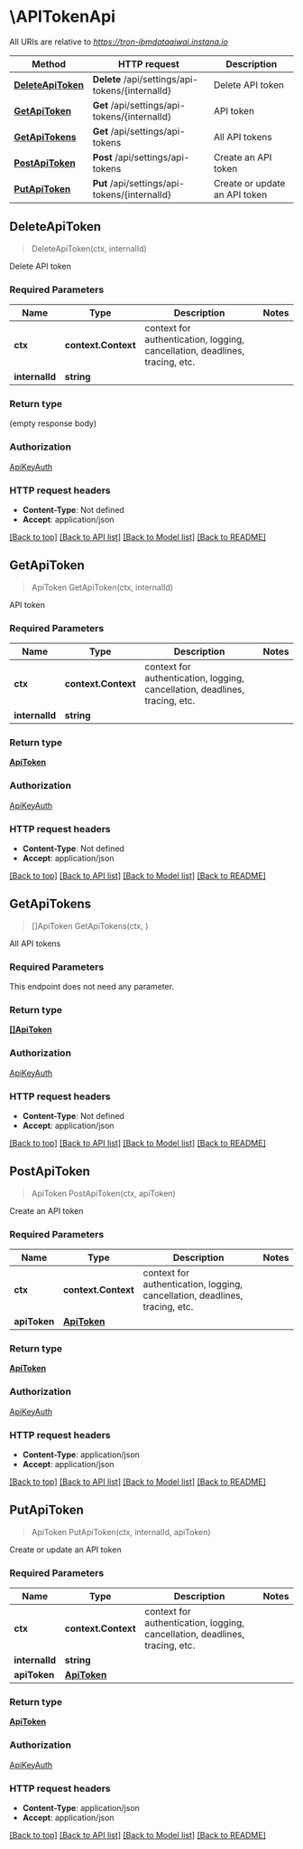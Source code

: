 # \APITokenApi

All URIs are relative to *https://tron-ibmdataaiwai.instana.io*

Method | HTTP request | Description
------------- | ------------- | -------------
[**DeleteApiToken**](APITokenApi.md#DeleteApiToken) | **Delete** /api/settings/api-tokens/{internalId} | Delete API token
[**GetApiToken**](APITokenApi.md#GetApiToken) | **Get** /api/settings/api-tokens/{internalId} | API token
[**GetApiTokens**](APITokenApi.md#GetApiTokens) | **Get** /api/settings/api-tokens | All API tokens
[**PostApiToken**](APITokenApi.md#PostApiToken) | **Post** /api/settings/api-tokens | Create an API token
[**PutApiToken**](APITokenApi.md#PutApiToken) | **Put** /api/settings/api-tokens/{internalId} | Create or update an API token



## DeleteApiToken

> DeleteApiToken(ctx, internalId)

Delete API token

### Required Parameters


Name | Type | Description  | Notes
------------- | ------------- | ------------- | -------------
**ctx** | **context.Context** | context for authentication, logging, cancellation, deadlines, tracing, etc.
**internalId** | **string**|  | 

### Return type

 (empty response body)

### Authorization

[ApiKeyAuth](../README.md#ApiKeyAuth)

### HTTP request headers

- **Content-Type**: Not defined
- **Accept**: application/json

[[Back to top]](#) [[Back to API list]](../README.md#documentation-for-api-endpoints)
[[Back to Model list]](../README.md#documentation-for-models)
[[Back to README]](../README.md)


## GetApiToken

> ApiToken GetApiToken(ctx, internalId)

API token

### Required Parameters


Name | Type | Description  | Notes
------------- | ------------- | ------------- | -------------
**ctx** | **context.Context** | context for authentication, logging, cancellation, deadlines, tracing, etc.
**internalId** | **string**|  | 

### Return type

[**ApiToken**](ApiToken.md)

### Authorization

[ApiKeyAuth](../README.md#ApiKeyAuth)

### HTTP request headers

- **Content-Type**: Not defined
- **Accept**: application/json

[[Back to top]](#) [[Back to API list]](../README.md#documentation-for-api-endpoints)
[[Back to Model list]](../README.md#documentation-for-models)
[[Back to README]](../README.md)


## GetApiTokens

> []ApiToken GetApiTokens(ctx, )

All API tokens

### Required Parameters

This endpoint does not need any parameter.

### Return type

[**[]ApiToken**](ApiToken.md)

### Authorization

[ApiKeyAuth](../README.md#ApiKeyAuth)

### HTTP request headers

- **Content-Type**: Not defined
- **Accept**: application/json

[[Back to top]](#) [[Back to API list]](../README.md#documentation-for-api-endpoints)
[[Back to Model list]](../README.md#documentation-for-models)
[[Back to README]](../README.md)


## PostApiToken

> ApiToken PostApiToken(ctx, apiToken)

Create an API token

### Required Parameters


Name | Type | Description  | Notes
------------- | ------------- | ------------- | -------------
**ctx** | **context.Context** | context for authentication, logging, cancellation, deadlines, tracing, etc.
**apiToken** | [**ApiToken**](ApiToken.md)|  | 

### Return type

[**ApiToken**](ApiToken.md)

### Authorization

[ApiKeyAuth](../README.md#ApiKeyAuth)

### HTTP request headers

- **Content-Type**: application/json
- **Accept**: application/json

[[Back to top]](#) [[Back to API list]](../README.md#documentation-for-api-endpoints)
[[Back to Model list]](../README.md#documentation-for-models)
[[Back to README]](../README.md)


## PutApiToken

> ApiToken PutApiToken(ctx, internalId, apiToken)

Create or update an API token

### Required Parameters


Name | Type | Description  | Notes
------------- | ------------- | ------------- | -------------
**ctx** | **context.Context** | context for authentication, logging, cancellation, deadlines, tracing, etc.
**internalId** | **string**|  | 
**apiToken** | [**ApiToken**](ApiToken.md)|  | 

### Return type

[**ApiToken**](ApiToken.md)

### Authorization

[ApiKeyAuth](../README.md#ApiKeyAuth)

### HTTP request headers

- **Content-Type**: application/json
- **Accept**: application/json

[[Back to top]](#) [[Back to API list]](../README.md#documentation-for-api-endpoints)
[[Back to Model list]](../README.md#documentation-for-models)
[[Back to README]](../README.md)

